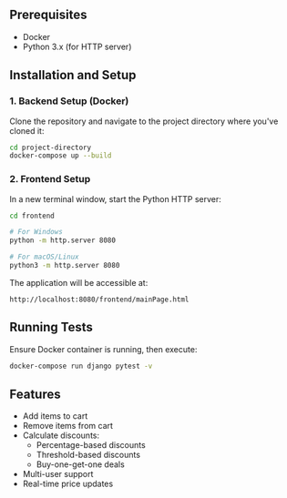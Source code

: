 ## Prerequisites

- Docker
- Python 3.x (for HTTP server)

## Installation and Setup

### 1. Backend Setup (Docker)

Clone the repository and navigate to the project directory where you've cloned it:

```bash
cd project-directory
docker-compose up --build
```

### 2. Frontend Setup

In a new terminal window, start the Python HTTP server:

```bash
cd frontend

# For Windows
python -m http.server 8080

# For macOS/Linux
python3 -m http.server 8080
```

The application will be accessible at:
```
http://localhost:8080/frontend/mainPage.html
```

## Running Tests

Ensure Docker container is running, then execute:
```bash
docker-compose run django pytest -v
```

## Features

- Add items to cart
- Remove items from cart
- Calculate discounts:
  - Percentage-based discounts
  - Threshold-based discounts
  - Buy-one-get-one deals
- Multi-user support
- Real-time price updates

